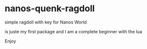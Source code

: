 # nanos-quenk-ragdoll
simple ragdoll with key for Nanos World


is juste my first package and I am a complete beginner with the lua

Enjoy 
